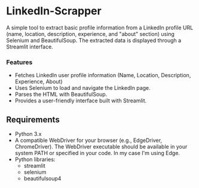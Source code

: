# LinkedIn-Scrapper
A simple tool to extract basic profile information from a LinkedIn profile URL (name, location, description, experience, and "about" section) using Selenium and BeautifulSoup. The extracted data is displayed through a Streamlit interface.
### Features
- Fetches LinkedIn user profile information (Name, Location, Description, Experience, About)
- Uses Selenium to load and navigate the LinkedIn page.
- Parses the HTML with BeautifulSoup.
- Provides a user-friendly interface built with Streamlit.
## Requirements
- Python 3.x
- A compatible WebDriver for your browser (e.g., EdgeDriver, ChromeDriver). The WebDriver executable should be available in your system PATH or specified in your code. In my case I'm using Edge.
- Python libraries:
  - streamlit
  - selenium
  - beautifulsoup4
